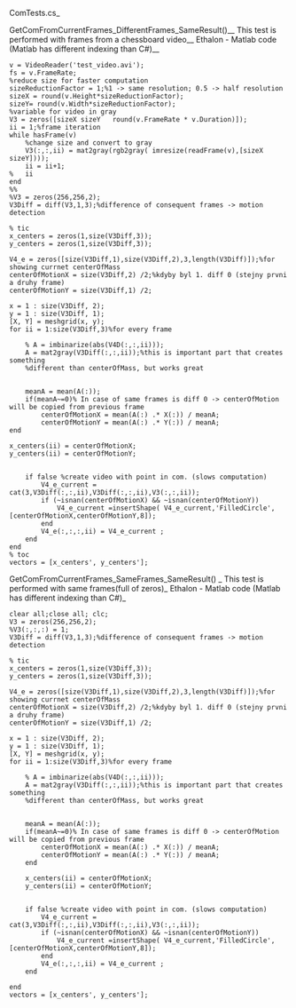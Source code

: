 ComTests.cs_

GetComFromCurrentFrames_DifferentFrames_SameResult()__
	This test is performed with frames from a chessboard video__
Ethalon - Matlab code (Matlab has different indexing than C#)__

    v = VideoReader('test_video.avi');
    fs = v.FrameRate;
    %reduce size for faster computation 
    sizeReductionFactor = 1;%1 -> same resolution; 0.5 -> half resolution
    sizeX = round(v.Height*sizeReductionFactor);
    sizeY= round(v.Width*sizeReductionFactor);
    %variable for video in gray
    V3 = zeros([sizeX sizeY   round(v.FrameRate * v.Duration)]);
    ii = 1;%frame iteration
    while hasFrame(v)
        %change size and convert to gray
        V3(:,:,ii) = mat2gray(rgb2gray( imresize(readFrame(v),[sizeX sizeY])));
        ii = ii+1;
    %   ii
    end
    %%
    %V3 = zeros(256,256,2);
    V3Diff = diff(V3,1,3);%difference of consequent frames -> motion detection
 
    % tic
    x_centers = zeros(1,size(V3Diff,3));
    y_centers = zeros(1,size(V3Diff,3));
 
    V4_e = zeros([size(V3Diff,1),size(V3Diff,2),3,length(V3Diff)]);%for showing currnet centerOfMass
    centerOfMotionX = size(V3Diff,2) /2;%kdyby byl 1. diff 0 (stejny prvni a druhy frame)
    centerOfMotionY = size(V3Diff,1) /2;
    
    x = 1 : size(V3Diff, 2); 
    y = 1 : size(V3Diff, 1); 
    [X, Y] = meshgrid(x, y);
    for ii = 1:size(V3Diff,3)%for every frame
    
        % A = imbinarize(abs(V4D(:,:,ii)));
        A = mat2gray(V3Diff(:,:,ii));%this is important part that creates something
        %different than centerOfMass, but works great
    
    
        meanA = mean(A(:));
        if(meanA~=0)% In case of same frames is diff 0 -> centerOfMotion will be copied from previous frame
            centerOfMotionX = mean(A(:) .* X(:)) / meanA;
            centerOfMotionY = mean(A(:) .* Y(:)) / meanA;
    end
    
    x_centers(ii) = centerOfMotionX;
    y_centers(ii) = centerOfMotionY;
    
    
        if false %create video with point in com. (slows computation)
            V4_e_current = cat(3,V3Diff(:,:,ii),V3Diff(:,:,ii),V3(:,:,ii));
            if (~isnan(centerOfMotionX) && ~isnan(centerOfMotionY))
                V4_e_current =insertShape( V4_e_current,'FilledCircle',[centerOfMotionX,centerOfMotionY,8]);
            end
            V4_e(:,:,:,ii) = V4_e_current ;
        end
    end
    % toc
    vectors = [x_centers', y_centers'];

GetComFromCurrentFrames_SameFrames_SameResult()	_
	This test is performed with same frames(full of zeros)_
Ethalon - Matlab code (Matlab has different indexing than C#)_

    clear all;close all; clc;
    V3 = zeros(256,256,2);
    %V3(:,:,:) = 1;
    V3Diff = diff(V3,1,3);%difference of consequent frames -> motion detection
 
    % tic
    x_centers = zeros(1,size(V3Diff,3));
    y_centers = zeros(1,size(V3Diff,3));
 
    V4_e = zeros([size(V3Diff,1),size(V3Diff,2),3,length(V3Diff)]);%for showing currnet centerOfMass
    centerOfMotionX = size(V3Diff,2) /2;%kdyby byl 1. diff 0 (stejny prvni a druhy frame)
    centerOfMotionY = size(V3Diff,1) /2;
 
    x = 1 : size(V3Diff, 2); 
    y = 1 : size(V3Diff, 1); 
    [X, Y] = meshgrid(x, y);
    for ii = 1:size(V3Diff,3)%for every frame
    
        % A = imbinarize(abs(V4D(:,:,ii)));
        A = mat2gray(V3Diff(:,:,ii));%this is important part that creates something
        %different than centerOfMass, but works great
    
    
        meanA = mean(A(:));
        if(meanA~=0)% In case of same frames is diff 0 -> centerOfMotion will be copied from previous frame
            centerOfMotionX = mean(A(:) .* X(:)) / meanA;
            centerOfMotionY = mean(A(:) .* Y(:)) / meanA;
        end
    
        x_centers(ii) = centerOfMotionX;
        y_centers(ii) = centerOfMotionY;
    
    
        if false %create video with point in com. (slows computation)
            V4_e_current = cat(3,V3Diff(:,:,ii),V3Diff(:,:,ii),V3(:,:,ii));
            if (~isnan(centerOfMotionX) && ~isnan(centerOfMotionY))
                V4_e_current =insertShape( V4_e_current,'FilledCircle',[centerOfMotionX,centerOfMotionY,8]);
            end
            V4_e(:,:,:,ii) = V4_e_current ;
        end
    
    end
    vectors = [x_centers', y_centers'];
